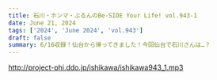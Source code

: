 ```yaml
---
title: 石川・ホンマ・ぶるんのBe-SIDE Your Life! vol.943-1
date: June 21, 2024
tags: ['2024', 'June 2024', 'vol.943']
draft: false
summary: 6/16収録！仙台から帰ってきました！今回仙台で石川さんは…？
---
```


http://project-phi.ddo.jp/ishikawa/ishikawa943_1.mp3